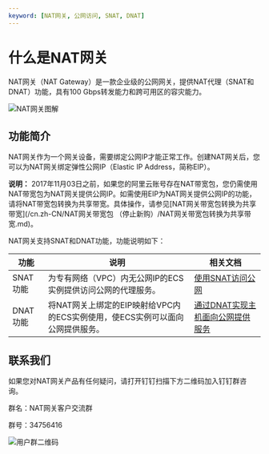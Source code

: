 ```yaml
---
keyword: [NAT网关, 公网访问, SNAT, DNAT]
---
```


# 什么是NAT网关

NAT网关（NAT Gateway）是一款企业级的公网网关，提供NAT代理（SNAT和DNAT）功能，具有100 Gbps转发能力和跨可用区的容灾能力。

![NAT网关图解](https://static-aliyun-doc.oss-accelerate.aliyuncs.com/assets/img/zh-CN/1283214061/p4440.png)

## 功能简介

NAT网关作为一个网关设备，需要绑定公网IP才能正常工作。创建NAT网关后，您可以为NAT网关绑定弹性公网IP（Elastic IP Address，简称EIP）。

**说明：** 2017年11月03日之前，如果您的阿里云账号存在NAT带宽包，您仍需使用NAT带宽包为NAT网关提供公网IP。如需使用EIP为NAT网关提供公网IP的功能，请将NAT带宽包转换为共享带宽。具体操作，请参见[NAT网关带宽包转换为共享带宽](/cn.zh-CN/NAT网关带宽包 （停止新购）/NAT网关带宽包转换为共享带宽.md)。

NAT网关支持SNAT和DNAT功能，功能说明如下：

|功能|说明|相关文档|
|--|--|----|
|SNAT功能|为专有网络（VPC）内无公网IP的ECS实例提供访问公网的代理服务。|[使用SNAT访问公网](/cn.zh-CN/快速入门/使用SNAT访问公网.md)|
|DNAT功能|将NAT网关上绑定的EIP映射给VPC内的ECS实例使用，使ECS实例可以面向公网提供服务。|[通过DNAT实现主机面向公网提供服务](/cn.zh-CN/快速入门/通过DNAT实现主机面向公网提供服务.md)|

## 联系我们

如果您对NAT网关产品有任何疑问，请打开钉钉扫描下方二维码加入钉钉群咨询。

群名：NAT网关客户交流群

群号：34756416

![用户群二维码](https://static-aliyun-doc.oss-accelerate.aliyuncs.com/assets/img/zh-CN/4082659951/p161032.png)

